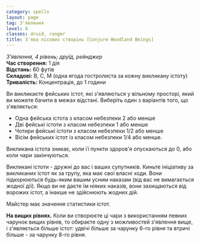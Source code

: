 ```yaml
---
category: spells
layout: page
tag: З'явлення
level: 4
classes: druid, ranger
title: З'ява лісових створінь [Conjure Woodland Beings]
---
```


_З'явлення, 4 рівень; друїд, рейнджер_   
**Час створення:** 1 дія    
**Відстань:** 60 футів    
**Складові:** В, С, М (одна ягода гостролиста за кожну викликану істоту)    
**Тривалість:** Концентрація, до 1 години    

Ви викликаєте фейських істот, які з'являються у вільному просторі, який ви можете бачити в межах відстані. Виберіть один з варіантів того, що з'являється:
* Одна фейська істота з класом небезпеки 2 або менше
* Дві фейські істоти з класом небезпеки 1 або менше
* Чотири фейські істоти з класом небезпеки 1/2 або менше
* Вісім фейських істот із класом небезпеки 1/4 або менше.     

Викликана істота зникає, коли її пункти здоров'я опускаються до 0, або коли чари закінчуються.    

Викликані істоти - дружні до вас і ваших супутників. Киньте ініціативу за викликаних істот як за групу, яка має свої власні ходи. Вони підкорюються будь-яким вашим усним наказам (від вас не вимагається жодної дії). Якщо ви не даєте їм ніяких наказів, вони захищаються від ворожих істот, а інакше не здійснюють жодних дій.    

Майстер має значення статистики істот.   

**На вищих рівнях.** Коли ви створюєте ці чари з використанням певних чарунок вищих рівнів, то обираєте одну з можливостей з'явлення вище, і з'являється більше істот: удвічі більше за чарунку 6-го рівня та втричі більше - за чарунку 8-го рівня. 
